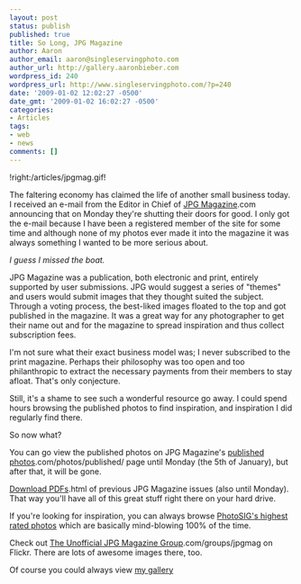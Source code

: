 ```yaml
---
layout: post
status: publish
published: true
title: So Long, JPG Magazine
author: Aaron
author_email: aaron@singleservingphoto.com
author_url: http://gallery.aaronbieber.com
wordpress_id: 240
wordpress_url: http://www.singleservingphoto.com/?p=240
date: '2009-01-02 12:02:27 -0500'
date_gmt: '2009-01-02 16:02:27 -0500'
categories:
- Articles
tags:
- web
- news
comments: []
---
```

!right:/articles/jpgmag.gif!

The faltering economy has claimed the life of another small business
today. I received an e-mail from the Editor in Chief of [JPG
Magazine](http://jpgmag).com announcing that on Monday they're shutting
their doors for good. I only got the e-mail because I have been a
registered member of the site for some time and although none of my
photos ever made it into the magazine it was always something I wanted
to be more serious about.

_I guess I missed the boat._

JPG Magazine was a publication, both electronic and print, entirely
supported by user submissions. JPG would suggest a series of "themes"
and users would submit images that they thought suited the subject.
Through a voting process, the best-liked images floated to the top and
got published in the magazine. It was a great way for any photographer
to get their name out and for the magazine to spread inspiration and
thus collect subscription fees.

I'm not sure what their exact business model was; I never subscribed to
the print magazine. Perhaps their philosophy was too open and too
philanthropic to extract the necessary payments from their members to
stay afloat. That's only conjecture.

Still, it's a shame to see such a wonderful resource go away. I could
spend hours browsing the published photos to find inspiration, and
inspiration I did regularly find there.

So now what?

You can go view the published photos on JPG Magazine's [published
photos](http://jpgmag).com/photos/published/ page until Monday (the 5th
of January), but after that, it will be gone.

[Download PDFs](http://www.jpgmag.com/downloads/archives).html of
previous JPG Magazine issues (also until Monday). That way you'll have
all of this great stuff right there on your hard drive.

If you're looking for inspiration, you can always browse [PhotoSIG's
highest rated photos](http://www.photosig.com/go/photos?sort=rating-d,)
which are basically mind-blowing 100% of the time.

Check out [The Unofficial JPG Magazine
Group](http://flickr).com/groups/jpgmag on Flickr. There are lots of
awesome images there, too.

Of course you could always view [my
gallery](http://fisheyegallery.com...)

